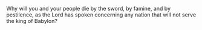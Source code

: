 Why will you and your people die by the sword, by famine, and by pestilence, as the Lord has spoken concerning any nation that will not serve the king of Babylon?

